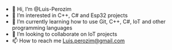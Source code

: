 - 👋 Hi, I’m @Luis-Perozim
- 👀 I’m interested in C++, C# and Esp32 projects 
- 🌱 I’m currently learning how to use Git, C++, C#, IoT and other programming languages 
- 💞️ I’m looking to collaborate on IoT projects
- 📫 How to reach me Luis.perozim@gmail.com

<!---
Luis-Perozim/Luis-Perozim is a ✨ special ✨ repository because its `README.md` (this file) appears on your GitHub profile.
You can click the Preview link to take a look at your changes.
--->
